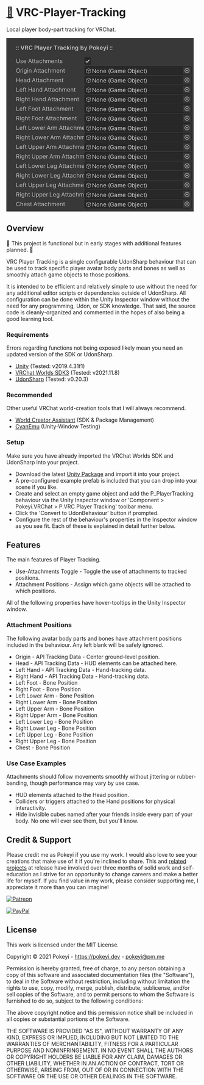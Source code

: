 # [💾](https://github.com/Pokeyi/VRC-Player-Tracking/blob/main/P_PlayerTracking.cs) VRC-Player-Tracking <!-- [![Downloads](https://img.shields.io/github/downloads/Pokeyi/VRC-Player-Tracking/total?label=Downloads&logo=github)](https://github.com/Pokeyi/VRC-Player-Tracking/releases) -->
Local player body-part tracking for VRChat.

![Player Tracking](P_PlayerTracking.png)

## Overview
🚧 This project is functional but in early stages with additional features planned. 🚧

VRC Player Tracking is a single configurable UdonSharp behaviour that can be used to track specific player avatar body parts and bones as well as smoothly attach game objects to those positions.

It is intended to be efficient and relatively simple to use without the need for any additional editor scripts or dependencies outside of UdonSharp. All configuration can be done within the Unity Inspector window without the need for any programming, Udon, or SDK knowledge. That said, the source code is cleanly-organized and commented in the hopes of also being a good learning tool.

### Requirements
Errors regarding functions not being exposed likely mean you need an updated version of the SDK or UdonSharp.
- [Unity](https://docs.vrchat.com/docs/current-unity-version) (Tested: v2019.4.31f1)
- [VRChat Worlds SDK3](https://vrchat.com/home/download) (Tested: v2021.11.8)
- [UdonSharp](https://github.com/MerlinVR/UdonSharp) (Tested: v0.20.3)

### Recommended
Other useful VRChat world-creation tools that I will always recommend.
- [World Creator Assistant](https://github.com/Varneon/WorldCreatorAssistant) (SDK & Package Management)
- [CyanEmu](https://github.com/CyanLaser/CyanEmu) (Unity-Window Testing)

### Setup
Make sure you have already imported the VRChat Worlds SDK and UdonSharp into your project.
- Download the latest [Unity Package](https://github.com/Pokeyi/VRC-Player-Tracking/releases) and import it into your project.
- A pre-configured example prefab is included that you can drop into your scene if you like.
- Create and select an empty game object and add the P_PlayerTracking behaviour via the Unity Inspector window or 'Component > Pokeyi.VRChat > P.VRC Player Tracking' toolbar menu.
- Click the 'Convert to UdonBehaviour' button if prompted.
- Configure the rest of the behaviour's properties in the Inspector window as you see fit. Each of these is explained in detail further below.

## Features
The main features of Player Tracking.
- Use-Attachments Toggle - Toggle the use of attachments to tracked positions.
- Attachment Positions - Assign which game objects will be attached to which positions.

All of the following properties have hover-tooltips in the Unity Inspector window.

### Attachment Positions
The following avatar body parts and bones have attachment positions included in the behaviour. Any left blank will be safely ignored.
- Origin - API Tracking Data - Center ground-level position.
- Head - API Tracking Data - HUD elements can be attached here.
- Left Hand - API Tracking Data - Hand-tracking data.
- Right Hand - API Tracking Data - Hand-tracking data.
- Left Foot - Bone Position
- Right Foot - Bone Position
- Left Lower Arm - Bone Position
- Right Lower Arm - Bone Position
- Left Upper Arm - Bone Position
- Right Upper Arm - Bone Position
- Left Lower Leg - Bone Position
- Right Lower Leg - Bone Position
- Left Upper Leg - Bone Position
- Right Upper Leg - Bone Position
- Chest - Bone Position

### Use Case Examples
Attachments should follow movements smoothly without jittering or rubber-banding, though performance may vary by use case.
- HUD elements attached to the Head position.
- Colliders or triggers attached to the Hand positions for physical interactivity.
- Hide invisible cubes named after your friends inside every part of your body. No one will ever see them, but you'll know.

## Credit & Support
Please credit me as Pokeyi if you use my work. I would also love to see your creations that make use of it if you're inclined to share. This and [related projects](https://github.com/Pokeyi/pokeyi.github.io#my-projects) at release have involved over three months of solid work and self-education as I strive for an opportunity to change careers and make a better life for myself. If you find value in my work, please consider supporting me, I appreciate it more than you can imagine!

[![Patreon](https://img.shields.io/badge/Patreon-Support-red?logo=patreon)](https://patreon.com/pokeyi)

[![PayPal](https://img.shields.io/badge/PayPal-Donate-blue?logo=paypal)](https://www.paypal.com/donate?hosted_button_id=XFBLJ5GNSLGRC)

## License
This work is licensed under the MIT License.

Copyright © 2021 Pokeyi - https://pokeyi.dev - [pokeyi@pm.me](mailto:pokeyi@pm.me)

Permission is hereby granted, free of charge, to any person obtaining a copy
of this software and associated documentation files (the "Software"), to deal
in the Software without restriction, including without limitation the rights
to use, copy, modify, merge, publish, distribute, sublicense, and/or sell
copies of the Software, and to permit persons to whom the Software is
furnished to do so, subject to the following conditions:

The above copyright notice and this permission notice shall be included in all
copies or substantial portions of the Software.

THE SOFTWARE IS PROVIDED "AS IS", WITHOUT WARRANTY OF ANY KIND, EXPRESS OR
IMPLIED, INCLUDING BUT NOT LIMITED TO THE WARRANTIES OF MERCHANTABILITY,
FITNESS FOR A PARTICULAR PURPOSE AND NONINFRINGEMENT. IN NO EVENT SHALL THE
AUTHORS OR COPYRIGHT HOLDERS BE LIABLE FOR ANY CLAIM, DAMAGES OR OTHER
LIABILITY, WHETHER IN AN ACTION OF CONTRACT, TORT OR OTHERWISE, ARISING FROM,
OUT OF OR IN CONNECTION WITH THE SOFTWARE OR THE USE OR OTHER DEALINGS IN THE
SOFTWARE.
